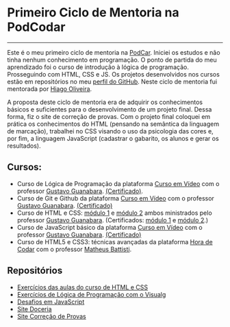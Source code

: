 # Primeiro Ciclo de Mentoria na PodCodar
***

Este é o meu primeiro ciclo de mentoria na  [PodCar](https://www.linkedin.com/company/podcodar/).  Iniciei os estudos e não tinha nenhum conhecimento em programação. 
O ponto de partida do meu aprendizado foi o curso de introdução à lógica de programação. Prosseguindo com HTML, CSS e JS. Os projetos desenvolvidos nos cursos estão em repositórios no meu [perfil do GitHub](https://github.com/vanessa-maganhoto). Neste ciclo de mentoria fui mentorada por [Hiago Oliveira](https://github.com/hiago-b-oliveira).

A proposta deste ciclo de mentoria era de adquirir os conhecimentos básicos e suficientes para o desenvolvimento de um projeto final. Dessa forma, fiz o site de correção de provas. Com o projeto final coloquei em prática os conhecimentos do HTML (pensando na semântica da linguagem de marcação), trabalhei no CSS visando o uso da psicologia das cores e, por fim, a linguagem JavaScript (cadastrar o gabarito, os alunos e gerar os resultados).

## Cursos:
* Curso de Lógica de Programação da plataforma [Curso em Vídeo](https://youtube.com/playlist?list=PLHz_AreHm4dmSj0MHol_aoNYCSGFqvfXV) com o professor [Gustavo Guanabara](https://gustavoguanabara.github.io). [\(Certificado\)](https://www.cursoemvideo.com/certificates/certificado/?course_id=25239&cert-nonce=9fe73c1e4f).
* Curso de Git e Github da plataforma [Curso em Vídeo](https://youtube.com/playlist?list=PLHz_AreHm4dm7ZULPAmadvNhH6vk9oNZA) com o professor [Gustavo Guanabara](https://gustavoguanabara.github.io). [\(Certificado\)](https://www.cursoemvideo.com/certificates/certificado/?course_id=41356&cert-nonce=6df1aab93b)
* Curso de HTML e CSS: [módulo 1](https://youtube.com/playlist?list=PLHz_AreHm4dkZ9-atkcmcBaMZdmLHft8n) e [módulo 2](https://youtube.com/playlist?list=PLHz_AreHm4dlUpEXkY1AyVLQGcpSgVF8s) ambos ministrados pelo professor [Gustavo Guanabara](https://gustavoguanabara.github.io). \(Certificados: [módulo 1](https://www.cursoemvideo.com/certificates/certificado/?course_id=51689&cert-nonce=ecd85e2970) e [módulo 2](https://www.cursoemvideo.com/certificates/certificado/?course_id=56128&cert-nonce=246b0419db).)
* Curso de JavaScript básico da plataforma [Curso em Vídeo](https://youtube.com/playlist?list=PLHz_AreHm4dlsK3Nr9GVvXCbpQyHQl1o1) com o professor [Gustavo Guanabara](https://gustavoguanabara.github.io). [\(Certificado\)](https://www.cursoemvideo.com/certificates/certificado/?course_id=27745&cert-nonce=bd357ec8d2)
* Curso de HTML5 e CSS3: técnicas avançadas da plataforma [Hora de Codar](https://www.udemy.com/share/101xGu2@PW1gfWFjcFQId0NLAnR3Rj5uYFc=/) com o professor [Matheus Battisti](https://github.com/matheusbattisti).

## Repositórios
* [Exercícios das aulas do curso de HTML e CSS](https://github.com/vanessa-maganhoto/exercicios-aulas-modulo01-curso-html-css)
* [Exercícios de Lógica de Programação com o Visualg](https://github.com/vanessa-maganhoto/exercicios-logica-visualg)
* [Desafios em JavaScript](https://github.com/vanessa-maganhoto/desafios-JS)
* [Site Doceria](https://github.com/vanessa-maganhoto/projeto-site-doceria)
* [Site Correção de Provas](https://github.com/vanessa-maganhoto/exercicio-correcao-de-provas)

